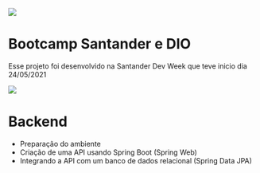 ![](https://cdn.discordapp.com/attachments/771470980324524043/847594651405385778/linha.png)

# Bootcamp Santander e DIO
Esse projeto foi desenvolvido na Santander Dev Week que teve inicio dia 24/05/2021<br /> 

![](https://cdn.discordapp.com/attachments/771470980324524043/847594651405385778/linha.png)<br /> 

# Backend

  - Preparação do ambiente
  - Criação de uma API usando Spring Boot (Spring Web)
  - Integrando a API com um banco de dados relacional (Spring Data JPA)
